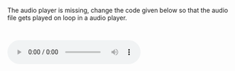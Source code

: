 The audio player is missing, change the code given below so that the audio file
gets played on loop in a audio player.

<codeblock language="html" type="exercise" testMode="fixedInput">
<code>
<audio
  src="https://upload.wikimedia.org/wikipedia/commons/0/01/Se_oye_libre_-_Fondo_Random_1.wav"
></audio>
</code>

<solution>
<audio
  src="https://upload.wikimedia.org/wikipedia/commons/0/01/Se_oye_libre_-_Fondo_Random_1.wav"
  controls
  loop
></audio>
</solution>
</codeblock>
